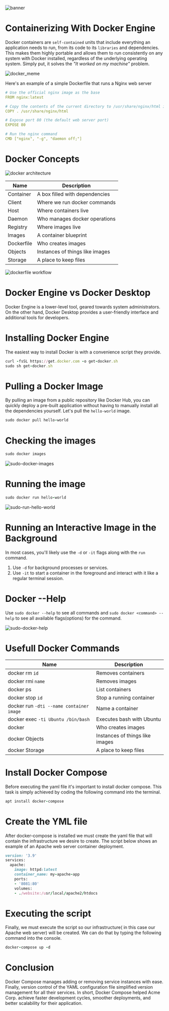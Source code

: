 ![banner](images/banner_1.jpg)

# Containerizing With Docker Engine

Docker containers are `self-contained` units that include everything an application needs to run, from its code to its `libraries` and dependencies. This makes them highly portable and allows them to run consistently on any system with Docker installed, regardless of the underlying operating system. Simply put, it solves the *"It worked on my machine"* problem.

![docker_meme](images/docker_meme.jpg)

Here's an example of a simple Dockerfile that runs a Nginx web server

```yaml
# Use the official nginx image as the base
FROM nginx:latest

# Copy the contents of the current directory to /usr/share/nginx/html in the container
COPY . /usr/share/nginx/html

# Expose port 80 (the default web server port)
EXPOSE 80

# Run the nginx command
CMD ["nginx", "-g", "daemon off;"]

```
# Docker Concepts

![docker architecture](images/docker_architecture.jpg)

| Name          | Description                           |
|---------------|---------------------------------------|
| Container     | A box filled with dependencies        |
| Client        | Where we run docker commands          |
| Host          | Where containers live                 |
| Daemon        | Who manages docker operations         |
| Registry      | Where images live                     |
| Images        | A container blueprint                 |
| Dockerfile    | Who creates images                    |
| Objects       | Instances of things like images       |
| Storage       | A place to keep files                 |

![dockerfile workflow](images/dockerfile_workflow.jpg)

# Docker Engine vs Docker Desktop

Docker Engine is a lower-level tool, geared towards system administrators. On the other hand, Docker Desktop provides a user-friendly interface and additional tools for developers.

# Installing Docker Engine

The easiest way to install Docker is with a convenience script they provide.

```ruby
curl -fsSL https://get.docker.com -o get-docker.sh
sudo sh get-docker.sh
```

# Pulling a Docker Image

By pulling an image from a public repository like Docker Hub, you can quickly deploy a pre-built application without having to manually install all the dependencies yourself. Let's pull the `hello-world` image.

```ruby
sudo docker pull hello-world
```

# Checking the images

```ruby
sudo docker images

```
![sudo-docker-images](images/sudo-docker-images.jpg)

# Running the image

```ruby
sudo docker run hello-world
```
![sudo-run-hello-world](images/sudo-docker-run-hello-world.jpg)

# Running an Interactive Image in the Background

In most cases, you'll likely use the `-d` or `-it` flags along with the `run` command.

1. Use `-d` for background processes or services.
2. Use `-it` to start a container in the foreground and interact with it like a regular terminal session.

# Docker --Help
Use `sudo docker --help` to see all commands and `sudo docker <command> --help` to see all available flags(options) for the command. 

![sudo-docker-help](images/docker-help.jpg)

# Usefull Docker Commands

| Name                                       | Description                           |
|--------------------------------------------|---------------------------------------|
| docker rm `id`                             | Removes containers                    |
| docker rmi `name`                          | Removes images                        |
| docker ps                                  | List containers                       |
| docker stop `id`                           | Stop a running container              |
| docker run `-dti --name container image`   | Name a container                      |
| docker exec `-ti Ubuntu /bin/bash`         | Executes bash with Ubuntu             |
| docker                                     | Who creates images                    |
| docker Objects                             | Instances of things like images       |
| docker Storage                             | A place to keep files                 |



# Install Docker Compose

Before executing the yaml file it's important to install docker compose. This task is simply achieved by coding the following command into the terminal.

```ruby
apt install docker-compose
```

# Create the YML file

After docker-compose is installed we must create the yaml file that will contain the infrastructure we desire to create. The script below shows an example of an Apache web server container deployment.

```ruby
version: '3.9'
services:
  apache:
    image: httpd:latest
    container_name: my-apache-app
    ports:
    - '8081:80'
    volumes:
    - ./website:/usr/local/apache2/htdocs
```

# Executing the script

Finally, we must execute the script so our infrastructure( in this case our Apache web server) will be created. We can do that by typing the following command into the console.

```ruby
docker-compose up -d
```

# Conclusion

Docker Compose manages adding or removing service instances with ease. Finally, version control of the YAML configuration file simplified version management for all their services.
In short, Docker Compose helped Acme Corp. achieve faster development cycles, smoother deployments, and better scalability for their application.
